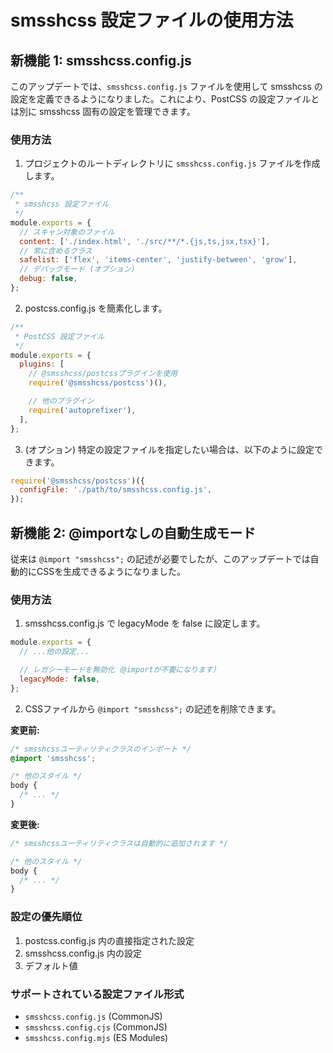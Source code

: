 # smsshcss 設定ファイルの使用方法

## 新機能 1: smsshcss.config.js

このアップデートでは、`smsshcss.config.js` ファイルを使用して smsshcss の設定を定義できるようになりました。これにより、PostCSS の設定ファイルとは別に smsshcss 固有の設定を管理できます。

### 使用方法

1. プロジェクトのルートディレクトリに `smsshcss.config.js` ファイルを作成します。

```js
/**
 * smsshcss 設定ファイル
 */
module.exports = {
  // スキャン対象のファイル
  content: ['./index.html', './src/**/*.{js,ts,jsx,tsx}'],
  // 常に含めるクラス
  safelist: ['flex', 'items-center', 'justify-between', 'grow'],
  // デバッグモード (オプション)
  debug: false,
};
```

2. postcss.config.js を簡素化します。

```js
/**
 * PostCSS 設定ファイル
 */
module.exports = {
  plugins: [
    // @smsshcss/postcssプラグインを使用
    require('@smsshcss/postcss')(),

    // 他のプラグイン
    require('autoprefixer'),
  ],
};
```

3. (オプション) 特定の設定ファイルを指定したい場合は、以下のように設定できます。

```js
require('@smsshcss/postcss')({
  configFile: './path/to/smsshcss.config.js',
});
```

## 新機能 2: @importなしの自動生成モード

従来は `@import "smsshcss";` の記述が必要でしたが、このアップデートでは自動的にCSSを生成できるようになりました。

### 使用方法

1. smsshcss.config.js で legacyMode を false に設定します。

```js
module.exports = {
  // ...他の設定...

  // レガシーモードを無効化（@importが不要になります）
  legacyMode: false,
};
```

2. CSSファイルから `@import "smsshcss";` の記述を削除できます。

**変更前:**

```css
/* smsshcssユーティリティクラスのインポート */
@import 'smsshcss';

/* 他のスタイル */
body {
  /* ... */
}
```

**変更後:**

```css
/* smsshcssユーティリティクラスは自動的に追加されます */

/* 他のスタイル */
body {
  /* ... */
}
```

### 設定の優先順位

1. postcss.config.js 内の直接指定された設定
2. smsshcss.config.js 内の設定
3. デフォルト値

### サポートされている設定ファイル形式

- `smsshcss.config.js` (CommonJS)
- `smsshcss.config.cjs` (CommonJS)
- `smsshcss.config.mjs` (ES Modules)
